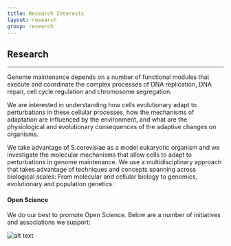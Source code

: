 ```yaml
---
title: Research Interests
layout: research
group: research
---
```


## Research
<hr>

Genome maintenance depends on a number of functional modules that execute and coordinate the complex processes of DNA replication, DNA repair, cell cycle regulation and chromosome segregation.

We are interested in understanding how cells evolutionary adapt to perturbations in these cellular processes, how the mechanisms of adaptation are influenced by the environment, and what are the physiological and evolutionary consequences of the adaptive changes on organisms.

We take advantage of S.cerevisiae as a model eukaryotic organism and we investigate the molecular mechanisms that allow cells to adapt to perturbations in genome maintenance. We use a multidisciplinary approach that takes advantage of techniques and concepts spanning across biological scales: From molecular and cellular biology to genomics, evolutionary and population genetics.

#### Open Science
We do our best to promote Open Science. Below are a number of initiatives and associations we support:

![alt text](https://fitzvero.github.io/LabPage.github.io/static/img/FumaLab_box.png?raw=true)